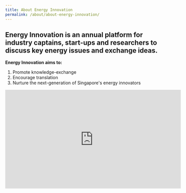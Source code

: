 ```yaml
---
title: About Energy Innovation
permalink: /about/about-energy-innovation/
---
```

## Energy Innovation is an annual platform for industry captains, start-ups and researchers to discuss key energy issues and exchange ideas. 

**Energy Innovation aims to:**
1. Promote knowledge-exchange
2. Encourage translation
3. Nurture the next-generation of Singapore's energy innovators

<div class = "bp-youtube">
<iframe width="560" height="315" src="https://www.youtube.com/embed/8GeVbacC9X8" frameborder="0" allow="accelerometer; autoplay; clipboard-write; encrypted-media; gyroscope; picture-in-picture" allowfullscreen></iframe>
</div>
